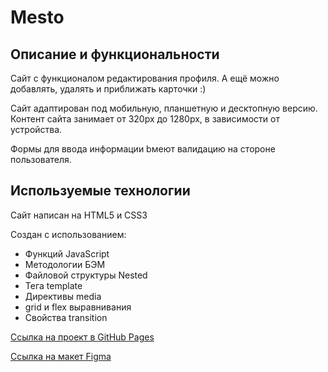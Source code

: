 # Mesto

## Описание и функциональности

Сайт с функционалом редактирования профиля.
А ещё можно добавлять, удалять и приближать карточки :)

Сайт адаптирован под мобильную, планшетную и десктопную версию.
Контент сайта занимает от 320px до 1280px, в зависимости от устройства.

Формы для ввода информации bмеют валидацию на стороне пользователя.

## Используемые технологии

Сайт написан на HTML5 и CSS3

Создан с использованием:
 * Функций JavaScript
 * Методологии БЭМ
 * Файловой структуры Nested
 * Тега template
 * Директивы media
 * grid и flex выравнивания
 * Свойства transition

[Ссылка на проект в GitHub Pages](https://ssempusha.github.io/mesto/)

[Ссылка на макет Figma](https://www.figma.com/file/2cn9N9jSkmxD84oJik7xL7/JavaScript.-Sprint-4?node-id=0%3A1)